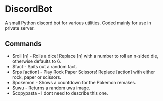 # DiscordBot
A small Python discord bot for various utilities. Coded mainly for use in private server.

## Commands
* $roll [n] - Rolls a dice! Replace [n] with a number to roll an n-sided die, otherwise defaults to 6.
* $fact - Spits out a random fact.
* $rps [action] - Play Rock Paper Scissors! Replace [action] with either rock, paper or scissors.
* $pokemon - Shows a countdown for the Pokemon remakes.
* $uwu - Returns a random uwu image.
* $copypasta - I dont need to describe this one.
